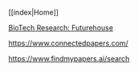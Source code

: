 [[index|Home]]

[BioTech Research: Futurehouse](https://www.futurehouse.org/)

https://www.connectedpapers.com/

https://www.findmypapers.ai/search